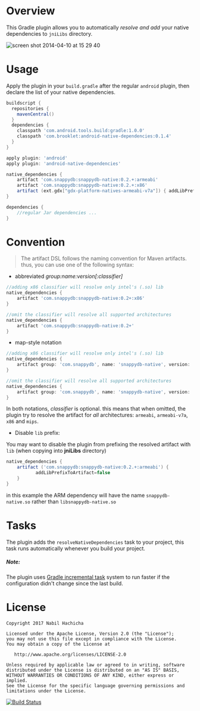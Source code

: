 Overview
========
This Gradle plugin allows you to automatically *resolve and add* your native dependencies to `jniLibs` directory.

![screen shot 2014-04-10 at 15 29 40](https://cloud.githubusercontent.com/assets/1793238/2668930/6969020e-c0bd-11e3-9116-ae879991e356.png)

Usage
=====
Apply the plugin in your `build.gradle` after the regular `android` plugin, then declare the list of your native dependencies.
```groovy
buildscript {
  repositories {
    mavenCentral()
  }
  dependencies {
    classpath 'com.android.tools.build:gradle:1.0.0'
    classpath 'com.brooklet:android-native-dependencies:0.1.4'
  }
}

apply plugin: 'android'
apply plugin: 'android-native-dependencies'

native_dependencies {
    artifact 'com.snappydb:snappydb-native:0.2.+:armeabi'
    artifact 'com.snappydb:snappydb-native:0.2.+:x86'
    artifact (ext.gdx["gdx-platform-natives-armeabi-v7a"]) { addLibPrefixToArtifact = false }
}

dependencies {
    //regular Jar dependencies ...
}

```

Convention
==========

> The artifact DSL follows the naming convention for Maven artifacts.
> thus, you can use one of the following syntax:

- abbreviated *group:name:version[:classifier]*

```groovy
//adding x86 classifier will resolve only intel's (.so) lib
native_dependencies {
    artifact 'com.snappydb:snappydb-native:0.2+:x86'
}

//omit the classifier will resolve all supported architectures
native_dependencies {
    artifact 'com.snappydb:snappydb-native:0.2+'
}
```

- map-style notation


```groovy
//adding x86 classifier will resolve only intel's (.so) lib
native_dependencies {
    artifact group: 'com.snappydb', name: 'snappydb-native', version: '0.2+', classifier: 'x86'
}

//omit the classifier will resolve all supported architectures
native_dependencies {
    artifact group: 'com.snappydb', name: 'snappydb-native', version: '0.2+'
}
```
    
In both notations, *classifier* is optional. this means that when omitted, the plugin try to resolve the artifact for *all* architectures: `armeabi`, `armeabi-v7a`, `x86` and `mips`.

- Disable `lib` prefix:

You may want to disable the plugin from prefixing the resolved artifact with `lib`  (when copying into **jniLibs** directory) 
```groovy
native_dependencies {
    artifact ('com.snappydb:snappydb-native:0.2.+:armeabi') {
           addLibPrefixToArtifact=false
    }
}
```
in this example the ARM dependency will have the name `snappydb-native.so` rather than `libsnappydb-native.so`

Tasks
=====

The plugin adds the `resolveNativeDependencies` task to your project, this task runs automatically whenever you build your project. 
##### Note: #####
The plugin uses [Gradle incremental task](http://www.gradle.org/docs/current/dsl/org.gradle.api.tasks.incremental.IncrementalTaskInputs.html) system to run faster if the configuration didn't change since the last build.

License
=======

    Copyright 2017 Nabil Hachicha

    Licensed under the Apache License, Version 2.0 (the "License");
    you may not use this file except in compliance with the License.
    You may obtain a copy of the License at

       http://www.apache.org/licenses/LICENSE-2.0

    Unless required by applicable law or agreed to in writing, software
    distributed under the License is distributed on an "AS IS" BASIS,
    WITHOUT WARRANTIES OR CONDITIONS OF ANY KIND, either express or implied.
    See the License for the specific language governing permissions and
    limitations under the License.

[![Build Status](https://travis-ci.org/nhachicha/android-native-dependencies.svg?branch=master)](https://travis-ci.org/nhachicha/android-native-dependencies)


